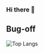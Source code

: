 ### Hi there 👋

## Bug-off

![Top Langs](https://github-readme-stats.vercel.app/api/top-langs/?username=ajkumar1205&hide=java,c++,cmake,css,html,swift&langs_count=6&theme=dark)
<!--
**ajkumar1205/ajkumar1205** is a ✨ _special_ ✨ repository because its `README.md` (this file) appears on your GitHub profile.

Here are some ideas to get you started:

- 🔭 I’m currently working on ...
- 🌱 I’m currently learning ...
- 👯 I’m looking to collaborate on ...
- 🤔 I’m looking for help with ...
- 💬 Ask me about ...
- 📫 How to reach me: ...
- 😄 Pronouns: ...
- ⚡ Fun fact: ...
-->
